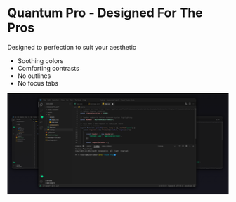 # Quantum Pro - Designed For The Pros
Designed to perfection to suit your aesthetic
 - Soothing colors
 - Comforting contrasts
 - No outlines
 - No focus tabs

 <img src="saved.png"/>